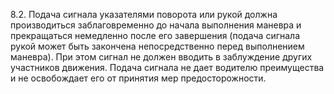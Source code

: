 8.2. Подача сигнала указателями поворота или рукой должна производиться заблаговременно до начала выполнения маневра и прекращаться немедленно после его завершения (подача сигнала рукой может быть закончена непосредственно перед выполнением маневра). При этом сигнал не должен вводить в заблуждение других участников движения.
Подача сигнала не дает водителю преимущества и не освобождает его от принятия мер предосторожности.